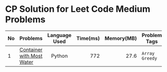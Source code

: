 # CP Solution for Leet Code Medium Problems

|**No**| **Problems**      | **Language Used** | **Time(ms)** | **Memory(MB)** | **Problem Tags** |
| ---- | ----------------- |:--------:| --------:| ----------:| ---------- |
| 1 | [Container with Most Water](./ContainerWithMostWater.py) | Python | 772	| 27.6 | ```Array``` ```Greedy``` |

